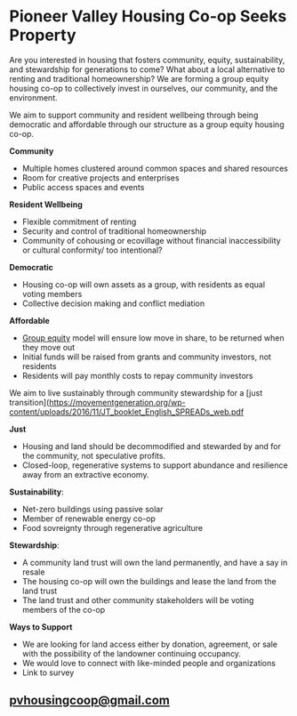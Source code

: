 # Pioneer Valley Housing Co-op Seeks Property 

Are you interested in housing that fosters community, equity, sustainability, and stewardship for generations to come? What about a local alternative to renting and traditional homeownership? We are forming a group equity housing co-op to collectively invest in ourselves, our community, and the environment.

 We aim to support community and resident wellbeing through being democratic and affordable through our structure as a group equity housing co-op. 
 
**Community** 
* Multiple homes clustered around common spaces and shared resources  
* Room for creative projects and enterprises
* Public access spaces and events

**Resident Wellbeing**
* Flexible commitment of renting
* Security and control of traditional homeownership
* Community of cohousing or ecovillage without financial inaccessibility or cultural conformity/ too intentional? 

**Democratic** 
* Housing co-op will own assets as a group, with residents as equal voting members
* Collective decision making and conflict mediation

**Affordable** 
* [Group equity](https://www.nasco.coop/development/handbook/equity) model will ensure low move in share, to be returned when they move out
* Initial funds will be raised from grants and community investors, not residents
* Residents will pay monthly costs to repay community investors

We aim to live sustainably through community stewardship for a [just transition](https://movementgeneration.org/wp-content/uploads/2016/11/JT_booklet_English_SPREADs_web.pdf 

**Just**
* Housing and land should be decommodified and stewarded by and for the community, not speculative profits.
* Closed-loop, regenerative systems to support abundance and resilience away from an extractive economy.

**Sustainability**:
* Net-zero buildings using passive solar 
* Member of renewable energy co-op
* Food sovreignty through regenerative agriculture 

**Stewardship**: 
* A community land trust will own the land permanently, and have a say in resale
* The housing co-op will own the buildings and lease the land from the land trust
* The land trust and other community stakeholders will be voting members of the co-op 

**Ways to Support**
* We are looking for land access either by donation, agreement, or sale with the possibility of the landowner continuing occupancy. 
* We would love to connect with like-minded people and organizations
* Link to survey

## [pvhousingcoop@gmail.com](pvhousingcoop@gmail.com)
